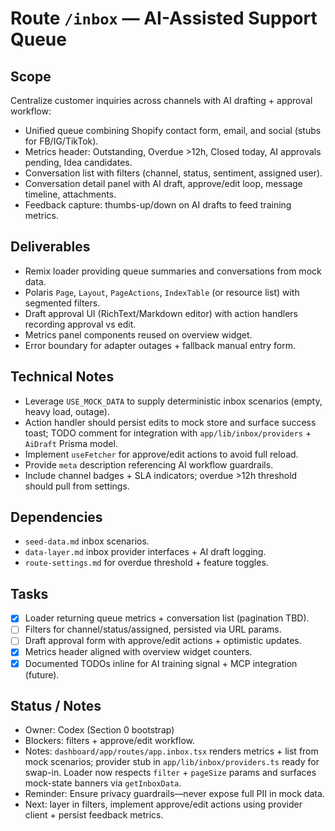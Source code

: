 # Route `/inbox` — AI-Assisted Support Queue

## Scope
Centralize customer inquiries across channels with AI drafting + approval workflow:
- Unified queue combining Shopify contact form, email, and social (stubs for FB/IG/TikTok).
- Metrics header: Outstanding, Overdue >12h, Closed today, AI approvals pending, Idea candidates.
- Conversation list with filters (channel, status, sentiment, assigned user).
- Conversation detail panel with AI draft, approve/edit loop, message timeline, attachments.
- Feedback capture: thumbs-up/down on AI drafts to feed training metrics.

## Deliverables
- Remix loader providing queue summaries and conversations from mock data.
- Polaris `Page`, `Layout`, `PageActions`, `IndexTable` (or resource list) with segmented filters.
- Draft approval UI (RichText/Markdown editor) with action handlers recording approval vs edit.
- Metrics panel components reused on overview widget.
- Error boundary for adapter outages + fallback manual entry form.

## Technical Notes
- Leverage `USE_MOCK_DATA` to supply deterministic inbox scenarios (empty, heavy load, outage).
- Action handler should persist edits to mock store and surface success toast; TODO comment for integration with `app/lib/inbox/providers` + `AiDraft` Prisma model.
- Implement `useFetcher` for approve/edit actions to avoid full reload.
- Provide `meta` description referencing AI workflow guardrails.
- Include channel badges + SLA indicators; overdue >12h threshold should pull from settings.

## Dependencies
- `seed-data.md` inbox scenarios.
- `data-layer.md` inbox provider interfaces + AI draft logging.
- `route-settings.md` for overdue threshold + feature toggles.

## Tasks
- [x] Loader returning queue metrics + conversation list (pagination TBD).
- [ ] Filters for channel/status/assigned, persisted via URL params.
- [ ] Draft approval form with approve/edit actions + optimistic updates.
- [x] Metrics header aligned with overview widget counters.
- [x] Documented TODOs inline for AI training signal + MCP integration (future).

## Status / Notes
- Owner: Codex (Section 0 bootstrap)
- Blockers: filters + approve/edit workflow.
- Notes: `dashboard/app/routes/app.inbox.tsx` renders metrics + list from mock scenarios; provider stub in `app/lib/inbox/providers.ts` ready for swap-in. Loader now respects `filter` + `pageSize` params and surfaces mock-state banners via `getInboxData`.
- Reminder: Ensure privacy guardrails—never expose full PII in mock data.
- Next: layer in filters, implement approve/edit actions using provider client + persist feedback metrics.
